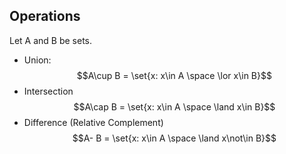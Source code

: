 ## Operations
Let A and B be sets.
- Union: 
$$A\cup B = \set{x: x\in A \space \lor x\in B}$$
- Intersection
$$A\cap B = \set{x: x\in A \space \land x\in B}$$
- Difference (Relative Complement)
$$A- B = \set{x: x\in A \space \land x\not\in B}$$
